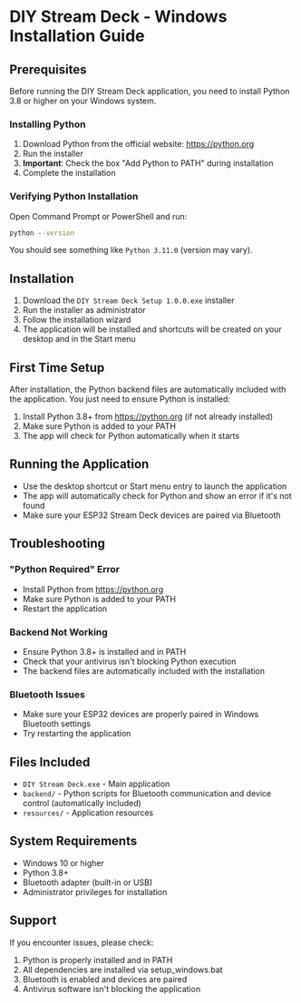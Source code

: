 # DIY Stream Deck - Windows Installation Guide

## Prerequisites

Before running the DIY Stream Deck application, you need to install Python 3.8 or higher on your Windows system.

### Installing Python

1. Download Python from the official website: https://python.org
2. Run the installer
3. **Important**: Check the box "Add Python to PATH" during installation
4. Complete the installation

### Verifying Python Installation

Open Command Prompt or PowerShell and run:
```cmd
python --version
```

You should see something like `Python 3.11.0` (version may vary).

## Installation

1. Download the `DIY Stream Deck Setup 1.0.0.exe` installer
2. Run the installer as administrator
3. Follow the installation wizard
4. The application will be installed and shortcuts will be created on your desktop and in the Start menu

## First Time Setup

After installation, the Python backend files are automatically included with the application. You just need to ensure Python is installed:

1. Install Python 3.8+ from https://python.org (if not already installed)
2. Make sure Python is added to your PATH
3. The app will check for Python automatically when it starts

## Running the Application

- Use the desktop shortcut or Start menu entry to launch the application
- The app will automatically check for Python and show an error if it's not found
- Make sure your ESP32 Stream Deck devices are paired via Bluetooth

## Troubleshooting

### "Python Required" Error
- Install Python from https://python.org
- Make sure Python is added to your PATH
- Restart the application

### Backend Not Working
- Ensure Python 3.8+ is installed and in PATH
- Check that your antivirus isn't blocking Python execution
- The backend files are automatically included with the installation

### Bluetooth Issues
- Make sure your ESP32 devices are properly paired in Windows Bluetooth settings
- Try restarting the application

## Files Included

- `DIY Stream Deck.exe` - Main application
- `backend/` - Python scripts for Bluetooth communication and device control (automatically included)
- `resources/` - Application resources

## System Requirements

- Windows 10 or higher
- Python 3.8+
- Bluetooth adapter (built-in or USB)
- Administrator privileges for installation

## Support

If you encounter issues, please check:
1. Python is properly installed and in PATH
2. All dependencies are installed via setup_windows.bat
3. Bluetooth is enabled and devices are paired
4. Antivirus software isn't blocking the application